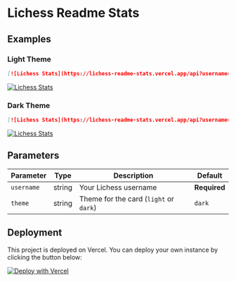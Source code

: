# Lichess Readme Stats

## Examples

### Light Theme

```markdown
[![Lichess Stats](https://lichess-readme-stats.vercel.app/api?username=DrNykterstein&theme=light)](https://lichess.org/@/DrNykterstein)
```

[![Lichess Stats](https://lichess-readme-stats.vercel.app/api?username=DrNykterstein&theme=light)](https://lichess.org/@/DrNykterstein)

### Dark Theme

```markdown
[![Lichess Stats](https://lichess-readme-stats.vercel.app/api?username=DrNykterstein&theme=dark)](https://lichess.org/@/DrNykterstein)
```

[![Lichess Stats](https://lichess-readme-stats.vercel.app/api?username=DrNykterstein&theme=dark)](https://lichess.org/@/DrNykterstein)

## Parameters

| Parameter  | Type   | Description                            | Default      |
| ---------- | ------ | -------------------------------------- | ------------ |
| `username` | string | Your Lichess username                  | **Required** |
| `theme`    | string | Theme for the card (`light` or `dark`) | `dark`      |

## Deployment

This project is deployed on Vercel. You can deploy your own instance by clicking the button below:

[![Deploy with Vercel](https://vercel.com/button)](https://vercel.com/new/clone?repository-url=https%3A%2F%2Fgithub.com%2Fcmgchess%2Flichess-readme-stats)
